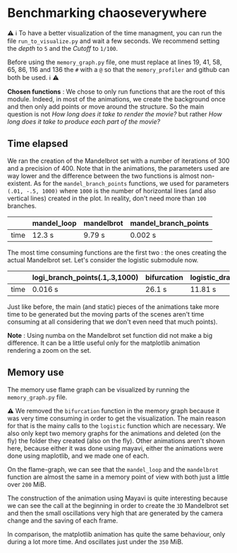 # Benchmarking chaoseverywhere

:warning: :information_source: To have a better visualization of the time managment, you can run the file `run_to_visualize.py` and wait a few seconds. We recommend setting the *depth* to `5` and the *Cutoff* to `1/100`.

Before using the `memory_graph.py` file, one must replace at lines 19, 41, 58, 65, 86, 116 and 136 the `#` with a `@` so that the `memory_profiler` and github can both be used.
:information_source: :warning:

**Chosen functions** : We chose to only run functions that are the root of this module. Indeed, in most of the animations, we create the background once and then only add points or move around the structure. So the main question is not *How long does it take to render the movie?* but rather *How long does it take to produce each part of the movie?*

## Time elapsed

We ran the creation of the Mandelbrot set with a number of iterations of 300 and a precision of 400. Note that in the animations, the parameters used are way lower and the difference between the two functions is almost non-existent. As for the `mandel_branch_points` functions, we used for parameters `(.01, -.5, 1000)` where `1000` is the number of horizontal lines (and also vertical lines) created in the plot. In reality, don't need more than `100` branches.

|      | mandel_loop | mandelbrot | mandel_branch_points |
|------|-------------|------------|----------------------|
| time | 12.3 s      | 9.79 s     |0.002 s               |

The most time consuming functions are the first two : the ones creating the actual Mandelbrot set.
Let's consider the logistic submodule now.

|      | logi_branch_points(.1,.3,1000) | bifurcation | logistic_draw(.1,3.4,300,300) |
|------|--------------------------------|-------------|-------------------------------|
| time | 0.016 s                        | 26.1 s      |11.81 s                        |

Just like before, the main (and static) pieces of the animations take more time to be generated but the moving parts of the scenes aren't time consuming at all considering that we don't even need that much points).

**Note** : Using numba on the Mandelbrot set function did not make a big difference. It can be a little useful only for the matplotlib animation rendering a zoom on the set.

## Memory use

The memory use flame graph can be visualized by running the `memory_graph.py` file.

:warning: We removed the `bifurcation` function in the memory graph because it was very time consuming in order to get the visualization. The main reason for that is the mainy calls to the `logistic` function which are necessary. We also only kept two memory graphs for the animations and deleted (on the fly) the folder they created (also on the fly). Other animations aren't shown here, because either it was done using mayavi, either the animations were done using maplotlib, and we made one of each.

On the flame-graph, we can see that the `mandel_loop` and the `mandelbrot` function are almost the same in a memory point of view with both just a little over `200` MiB. 

The construction of the animation using Mayavi is quite interesting because we can see the call at the beginning in order to create the `3D` Mandelbrot set and then the small oscillations very high that are generated by the camera change and the saving of each frame.

In comparison, the matplotlib animation has quite the same behaviour, only during a lot more time. And oscillates just under the `350` MiB.
